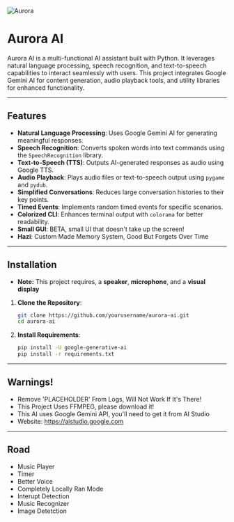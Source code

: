 ![Aurora](src/eyes/neutral.png)

# Aurora AI  

Aurora AI is a multi-functional AI assistant built with Python. It leverages natural language processing, speech recognition, and text-to-speech capabilities to interact seamlessly with users. This project integrates Google Gemini AI for content generation, audio playback tools, and utility libraries for enhanced functionality.  

---

## Features  

- **Natural Language Processing**: Uses Google Gemini AI for generating meaningful responses.  
- **Speech Recognition**: Converts spoken words into text commands using the `SpeechRecognition` library.  
- **Text-to-Speech (TTS)**: Outputs AI-generated responses as audio using Google TTS.  
- **Audio Playback**: Plays audio files or text-to-speech output using `pygame` and `pydub`.  
- **Simplified Conversations**: Reduces large conversation histories to their key points.  
- **Timed Events**: Implements random timed events for specific scenarios.  
- **Colorized CLI**: Enhances terminal output with `colorama` for better readability.
- **Small GUI**: BETA, small UI that doesn't take up the screen!
- **Hazi**: Custom Made Memory System, Good But Forgets Over Time

---

## Installation  

- **Note:** This project requires, a **speaker**, **microphone**, and a **visual display**

1. **Clone the Repository**:  
   ```bash
   git clone https://github.com/yourusername/aurora-ai.git
   cd aurora-ai
2. **Install Requirements**:
   ```bash
   pip install -U google-generative-ai
   pip install -r requirements.txt

---

   
## Warnings!
  - Remove 'PLACEHOLDER' From Logs, Will Not Work If It's There!
  - This Project Uses FFMPEG, please download it!
  - This AI uses Google Gemini API, you'll need to get it from AI Studio
  - Website: https://aistudio.google.com

---

## Road

- Music Player
- Timer
- Better Voice
- Completely Locally Ran Mode
- Interupt Detection
- Music Recognizer
- Image Detetction

